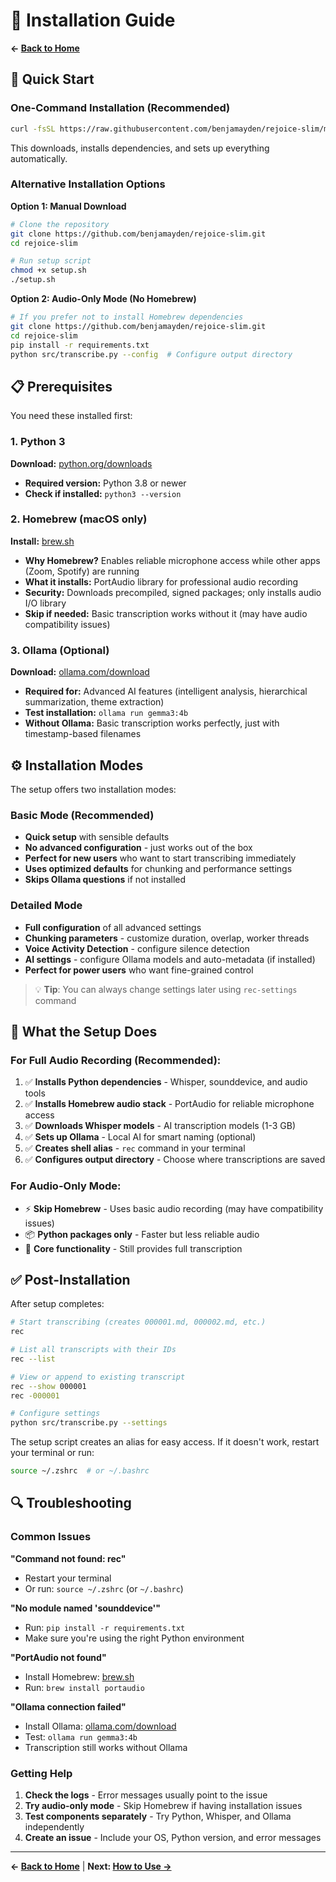 # 🔧 Installation Guide

**← [Back to Home](README.md)**

## 🚀 Quick Start

### One-Command Installation (Recommended)
```bash
curl -fsSL https://raw.githubusercontent.com/benjamayden/rejoice-slim/main/setup.sh | bash
```
This downloads, installs dependencies, and sets up everything automatically.

### Alternative Installation Options

**Option 1: Manual Download**
```bash
# Clone the repository
git clone https://github.com/benjamayden/rejoice-slim.git
cd rejoice-slim

# Run setup script
chmod +x setup.sh
./setup.sh
```

**Option 2: Audio-Only Mode (No Homebrew)**
```bash
# If you prefer not to install Homebrew dependencies
git clone https://github.com/benjamayden/rejoice-slim.git
cd rejoice-slim
pip install -r requirements.txt
python src/transcribe.py --config  # Configure output directory
```

## 📋 Prerequisites

You need these installed first:

### 1. Python 3
**Download:** [python.org/downloads](https://www.python.org/downloads/)
- **Required version:** Python 3.8 or newer
- **Check if installed:** `python3 --version`

### 2. Homebrew (macOS only)
**Install:** [brew.sh](https://brew.sh)
- **Why Homebrew?** Enables reliable microphone access while other apps (Zoom, Spotify) are running
- **What it installs:** PortAudio library for professional audio recording
- **Security:** Downloads precompiled, signed packages; only installs audio I/O library
- **Skip if needed:** Basic transcription works without it (may have audio compatibility issues)

### 3. Ollama (Optional)
**Download:** [ollama.com/download](https://ollama.com/download)
- **Required for:** Advanced AI features (intelligent analysis, hierarchical summarization, theme extraction)
- **Test installation:** `ollama run gemma3:4b`
- **Without Ollama:** Basic transcription works perfectly, just with timestamp-based filenames

## ⚙️ Installation Modes

The setup offers two installation modes:

### Basic Mode (Recommended)
- **Quick setup** with sensible defaults
- **No advanced configuration** - just works out of the box
- **Perfect for new users** who want to start transcribing immediately
- **Uses optimized defaults** for chunking and performance settings
- **Skips Ollama questions** if not installed

### Detailed Mode
- **Full configuration** of all advanced settings
- **Chunking parameters** - customize duration, overlap, worker threads
- **Voice Activity Detection** - configure silence detection
- **AI settings** - configure Ollama models and auto-metadata (if installed)
- **Perfect for power users** who want fine-grained control

> 💡 **Tip**: You can always change settings later using `rec-settings` command

## 🔧 What the Setup Does

### For Full Audio Recording (Recommended):
1. ✅ **Installs Python dependencies** - Whisper, sounddevice, and audio tools
2. ✅ **Installs Homebrew audio stack** - PortAudio for reliable microphone access
3. ✅ **Downloads Whisper models** - AI transcription models (1-3 GB)
4. ✅ **Sets up Ollama** - Local AI for smart naming (optional)
5. ✅ **Creates shell alias** - `rec` command in your terminal
6. ✅ **Configures output directory** - Choose where transcriptions are saved

### For Audio-Only Mode:
- ⚡ **Skip Homebrew** - Uses basic audio recording (may have compatibility issues)
- 📦 **Python packages only** - Faster but less reliable audio
- 🎯 **Core functionality** - Still provides full transcription

## ✅ Post-Installation

After setup completes:

```bash
# Start transcribing (creates 000001.md, 000002.md, etc.)
rec

# List all transcripts with their IDs
rec --list

# View or append to existing transcript
rec --show 000001
rec -000001

# Configure settings
python src/transcribe.py --settings
```

The setup script creates an alias for easy access. If it doesn't work, restart your terminal or run:
```bash
source ~/.zshrc  # or ~/.bashrc
```

## 🔍 Troubleshooting

### Common Issues

**"Command not found: rec"**
- Restart your terminal
- Or run: `source ~/.zshrc` (or `~/.bashrc`)

**"No module named 'sounddevice'"**
- Run: `pip install -r requirements.txt`
- Make sure you're using the right Python environment

**"PortAudio not found"**
- Install Homebrew: [brew.sh](https://brew.sh)
- Run: `brew install portaudio`

**"Ollama connection failed"**
- Install Ollama: [ollama.com/download](https://ollama.com/download)
- Test: `ollama run gemma3:4b`
- Transcription still works without Ollama

### Getting Help

1. **Check the logs** - Error messages usually point to the issue
2. **Try audio-only mode** - Skip Homebrew if having installation issues  
3. **Test components separately** - Try Python, Whisper, and Ollama independently
4. **Create an issue** - Include your OS, Python version, and error messages

---

**← [Back to Home](README.md)** | **Next: [How to Use →](USAGE.md)**